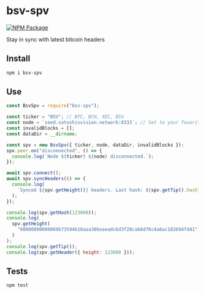 # bsv-spv

[![NPM Package](https://img.shields.io/npm/v/bsv-spv.svg?style=flat-square)](https://www.npmjs.org/package/bsv-spv)

Stay in sync with latest bitcoin headers

## Install

```sh
npm i bsv-spv
```

## Use

```js
const BsvSpv = require("bsv-spv");

const ticker = "BSV"; // BTC, BCH, XEC, BSV
const node = `seed.satoshisvision.network:8333`; // Set to your favorite node IP address
const invalidBlocks = [];
const dataDir = __dirname;

const spv = new BsvSpv({ ticker, node, dataDir, invalidBlocks });
spv.peer.on("disconnected", () => {
  console.log(`Node ${ticker} ${node} disconnected.`);
});

await spv.connect();
await spv.syncHeaders(() => {
  console.log(
    `Synced ${spv.getHeight()} headers. Last hash: ${spv.getTip().hash}`
  );
});

console.log(spv.getHash(123000));
console.log(
  spv.getHeight(
    "00000000000069b73594b10aaa38beaeadc6d3f28cab8d76c4a6ac182694fd41"
  )
);
console.log(spv.getTip());
console.log(spv.getHeader({ height: 123000 }));
```

## Tests

`npm test`
